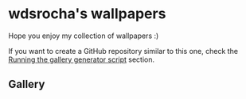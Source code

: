 # wdsrocha's wallpapers

Hope you enjoy my collection of wallpapers :)

If you want to create a GitHub repository similar to this one, check the [Running the gallery generator script](#running-the-gallery-generator-script) section.

<!--ts-->
<!--te-->

## Gallery

